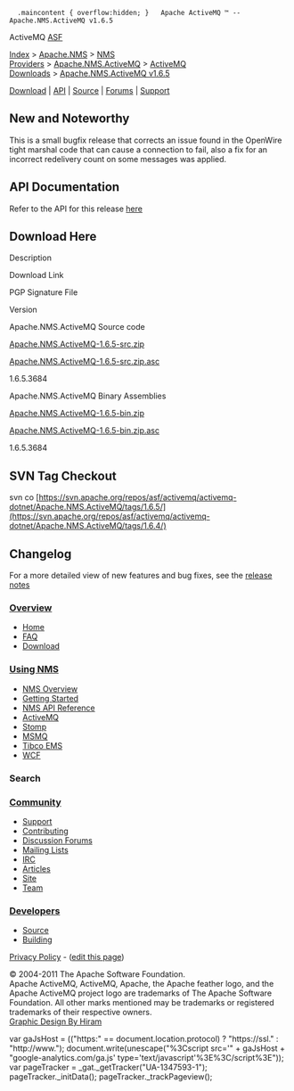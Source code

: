       .maincontent { overflow:hidden; }   Apache ActiveMQ ™ -- Apache.NMS.ActiveMQ v1.6.5 

ActiveMQ [ASF](http://www.apache.org)

[Index](index.html) > [Apache.NMS](apachenms.html) > [NMS Providers](nms-providers.html) > [Apache.NMS.ActiveMQ](apachenmsactivemq.html) > [ActiveMQ Downloads](activemq-downloads.html) > [Apache.NMS.ActiveMQ v1.6.5](apachenmsactivemq-v165.html)

[Download](download.html) | [API](nms-api.html) | [Source](source.html) | [Forums](http://activemq.apache.org/discussion-forums.html) | [Support](http://activemq.apache.org/support.html)

New and Noteworthy
------------------

This is a small bugfix release that corrects an issue found in the OpenWire tight marshal code that can cause a connection to fail, also a fix for an incorrect redelivery count on some messages was applied.

API Documentation
-----------------

Refer to the API for this release [here](nms-api.html)

Download Here
-------------

Description

Download Link

PGP Signature File

Version

Apache.NMS.ActiveMQ Source code

[Apache.NMS.ActiveMQ-1.6.5-src.zip](http://www.apache.org/dyn/closer.cgi/activemq/apache-nms/1.6.0/Apache.NMS.ActiveMQ-1.6.5-src.zip)

[Apache.NMS.ActiveMQ-1.6.5-src.zip.asc](http://www.apache.org/dist/activemq/apache-nms/1.6.0/Apache.NMS.ActiveMQ-1.6.5-src.zip.asc)

1.6.5.3684

Apache.NMS.ActiveMQ Binary Assemblies

[Apache.NMS.ActiveMQ-1.6.5-bin.zip](http://www.apache.org/dyn/closer.cgi/activemq/apache-nms/1.6.0/Apache.NMS.ActiveMQ-1.6.5-bin.zip)

[Apache.NMS.ActiveMQ-1.6.5-bin.zip.asc](http://www.apache.org/dist/activemq/apache-nms/1.6.0/Apache.NMS.ActiveMQ-1.6.5-bin.zip.asc)

1.6.5.3684

SVN Tag Checkout
----------------

svn co [https://svn.apache.org/repos/asf/activemq/activemq-dotnet/Apache.NMS.ActiveMQ/tags/1.6.5/](https://svn.apache.org/repos/asf/activemq/activemq-dotnet/Apache.NMS.ActiveMQ/tags/1.6.4/)

Changelog
---------

For a more detailed view of new features and bug fixes, see the [release notes](https://issues.apache.org/jira/secure/ReleaseNote.jspa?projectId=12311201&version=12329150)

### [Overview](overview.html)

*   [Home](index.html)
*   [FAQ](faq.html)
*   [Download](download.html)

### [Using NMS](using-nms.html)

*   [NMS Overview](apachenms.html)
*   [Getting Started](nms.html)
*   [NMS API Reference](nms-api.html)
*   [ActiveMQ](apachenmsactivemq.html)
*   [Stomp](apachenmsstomp.html)
*   [MSMQ](apachenmsmsmq.html)
*   [Tibco EMS](apachenmsems.html)
*   [WCF](apachenmswcf.html)

### Search

   

### [Community](community.html)

*   [Support](support.html)
*   [Contributing](http://activemq.apache.org/contributing.html)
*   [Discussion Forums](http://activemq.apache.org/discussion-forums.html)
*   [Mailing Lists](http://activemq.apache.org/mailing-lists.html)
*   [IRC](irc://irc.codehaus.org/activemq)
*   [Articles](articles.html)
*   [Site](site.html)
*   [Team](http://activemq.apache.org/team.html)

### [Developers](developers.html)

*   [Source](source.html)
*   [Building](building.html)

[Privacy Policy](http://activemq.apache.org/privacy-policy.html) \- ([edit this page](https://cwiki.apache.org/confluence/pages/editpage.action?pageId=51808697))

© 2004-2011 The Apache Software Foundation.  
Apache ActiveMQ, ActiveMQ, Apache, the Apache feather logo, and the Apache ActiveMQ project logo are trademarks of The Apache Software Foundation. All other marks mentioned may be trademarks or registered trademarks of their respective owners.  
[Graphic Design By Hiram](http://hiramchirino.com)

var gaJsHost = (("https:" == document.location.protocol) ? "https://ssl." : "http://www."); document.write(unescape("%3Cscript src='" + gaJsHost + "google-analytics.com/ga.js' type='text/javascript'%3E%3C/script%3E")); var pageTracker = \_gat.\_getTracker("UA-1347593-1"); pageTracker.\_initData(); pageTracker.\_trackPageview();